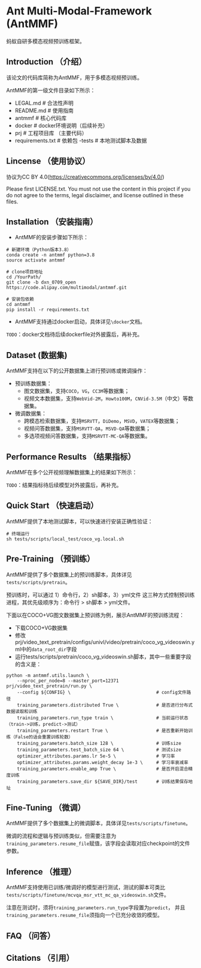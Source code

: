 # Ant Multi-Modal-Framework (AntMMF)
蚂蚁自研多模态视频预训练框架。

## Introduction （介绍）

该论文的代码库简称为AntMMF，用于多模态视频预训练。

AntMMF的第一级文件目录如下所示：
- LEGAL.md 					# 合法性声明
- README.md					# 使用指南
- antmmf						# 核心代码库
- docker						# docker环境说明（后续补充）
- prj								# 工程项目库 （主要代码）
- requirements.txt	# 依赖包
-tests							# 本地测试脚本及数据

## Lincense （使用协议）

协议为CC BY 4.0(https://creativecommons.org/licenses/by/4.0/)

Please first LICENSE.txt. You must not use the content in this project if you do not agree to the terms, legal disclaimer, and license outlined in these files.

## Installation （安装指南）

- AntMMF的安装步骤如下所示：
```
# 新建环境（Python版本3.8）
conda create -n antmmf python=3.8
source activate antmmf

# clone项目地址
cd /YourPath/
git clone -b dxn_0709_open https://code.alipay.com/multimodal/antmmf.git

# 安装包依赖
cd antmmf
pip install -r requirements.txt
```

- AntMMF支持通过docker启动，具体详见`\docker`文档。

`TODO`：docker文档待后续dockerfile对外披露后，再补充。

## Dataset (数据集)

AntMMF支持在以下的公开数据集上进行预训练或微调操作：
- 预训练数据集：
  - 图文数据集，支持`COCO`，`VG`，`CC3M`等数据集；
  - 视频文本数据集，支持`WebVid-2M`，`Howto100M`，`CNVid-3.5M`（中文）等数据集。
- 微调数据集：
  - 跨模态检索数据集，支持`MSRVTT`，`DiDemo`，`MSVD`，`VATEX`等数据集；
  - 视频问答数据集，支持`MSRVTT-QA`，`MSVD-QA`等数据集；
  - 多选项视频问答数据集，支持`MSRVTT-MC-QA`等数据集。

## Performance Results （结果指标）

AntMMF在多个公开视频理解数据集上的结果如下所示：

`TODO`：结果指标待后续模型对外披露后，再补充。

## Quick Start （快速启动）

AntMMF提供了本地测试脚本，可以快速进行安装正确性验证：
```
# 终端运行
sh tests/scripts/local_test/coco_vg.local.sh
```

## Pre-Training （预训练）

AntMMF提供了多个数据集上的预训练脚本，具体详见`tests/scripts/pretrain`。

预训练时，可以通过 1）命令行，2）sh脚本，3）yml文件 这三种方式控制预训练进程，其优先级顺序为：命令行 > sh脚本 > yml文件。

下面以在COCO+VG图文数据集上预训练为例，展示AntMMF的预训练流程：

- 下载COCO+VG数据集
- 修改prj/video_text_pretrain/configs/univl/video/pretrain/coco_vg_videoswin.yml中的`data_root_dir`字段
- 运行tests/scripts/pretrain/coco_vg_videoswin.sh脚本，其中一些重要字段的含义是：

```
python -m antmmf.utils.launch \
    --nproc_per_node=8 --master_port=12371  prj/video_text_pretrain/run.py \
    --config ${CONFIG} \                                # config文件路径
    training_parameters.distributed True \              # 是否进行分布式数据读取和训练
    training_parameters.run_type train \                # 当前运行状态（train->训练，predict->测试）    
    training_parameters.restart True \                  # 是否重新开始训练（False的话会重置训练轮数）
    training_parameters.batch_size 128 \                # 训练size
    training_parameters.test_batch_size 64 \            # 测试size
    optimizer_attributes.params.lr 5e-5 \               # 学习率
    optimizer_attributes.params.weight_decay 1e-3 \     # 学习率衰减率
    training_parameters.enable_amp True \               # 是否开启混合精度训练
    training_parameters.save_dir ${SAVE_DIR}/test       # 训练结果保存地址
```

## Fine-Tuning （微调）

AntMMF提供了多个数据集上的微调脚本，具体详见`tests/scripts/finetune`。

微调的流程和逻辑与预训练类似，但需要注意为`training_parameters.resume_file`赋值，该字段会读取对应checkpoint的文件参数。

## Inference （推理）

AntMMF支持使用已训练/微调好的模型进行测试，测试的脚本可类比`tests/scripts/finetune/mcvqa_msr_vtt_mc_qa_videoswin.sh`文件。

注意在测试时，须将`training_parameters.run_type`字段置为`predict`，
并且`training_parameters.resume_file`须指向一个已充分收敛的模型。

## FAQ （问答）

## Citations （引用）

